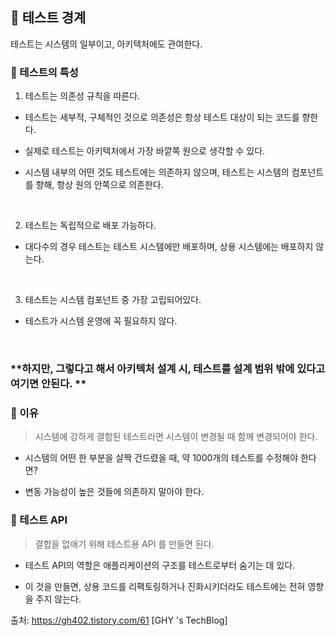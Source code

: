 ## 🍎 테스트 경계
테스트는 시스템의 일부이고, 아키텍처에도 관여한다.

 


### 🍊 테스트의 특성
1) 테스트는 의존성 규칙을 따른다.

- 테스트는 세부적, 구체적인 것으로 의존성은 항상 테스트 대상이 되는 코드를 향한다.

- 실제로 테스트는 아키텍처에서 가장 바깥쪽 원으로 생각할 수 있다.

- 시스템 내부의 어떤 것도 테스트에는 의존하지 않으며, 테스트는 시스템의 컴포넌트를 향해, 항상 원의 안쪽으로 의존한다.

 
 </br>
 

2) 테스트는 독립적으로 배포 가능하다.

- 대다수의 경우 테스트는 테스트 시스템에만 배포하며, 상용 시스템에는 배포하지 않는다.


</br>
 

3) 테스트는 시스템 컴포넌트 중 가장 고립되어있다. 

- 테스트가 시스템 운영에 꼭 필요하지 않다.

</br>

 

### **하지만, 그렇다고 해서 아키텍처 설계 시, 테스트를 설계 범위 밖에 있다고 여기면 안된다. **
 
### 🍊 이유
> 시스템에 강하게 결합된 테스트라면 시스템이 변경될 때 함께 변경되어야 한다.

- 시스템의 어떤 한 부분을 살짝 건드렸을 때, 약 1000개의 테스트를 수정해야 한다면?

- 변동 가능성이 높은 것들에 의존하지 말아야 한다.

 

### 🍊 테스트 API
> 결합을 없애기 위해 테스트용 API 를 만들면 된다. 

- 테스트 API의 역할은 애플리케이션의 구조를 테스트로부터 숨기는 데 있다.

- 이 것을 만들면, 상용 코드를 리팩토링하거나 진화시키더라도 테스트에는 전혀 영향을 주지 않는다.



출처: https://gh402.tistory.com/61 [GHY 's TechBlog]
